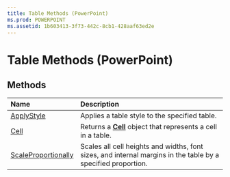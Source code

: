 ```yaml
---
title: Table Methods (PowerPoint)
ms.prod: POWERPOINT
ms.assetid: 1b603413-3f73-442c-8cb1-428aaf63ed2e
---
```



# Table Methods (PowerPoint)

## Methods



|**Name**|**Description**|
|:-----|:-----|
|[ApplyStyle](table-applystyle-method-powerpoint.md)|Applies a table style to the specified table.|
|[Cell](table-cell-method-powerpoint.md)|Returns a  **[Cell](cell-object-powerpoint.md)** object that represents a cell in a table.|
|[ScaleProportionally](table-scaleproportionally-method-powerpoint.md)|Scales all cell heights and widths, font sizes, and internal margins in the table by a specified proportion.|

